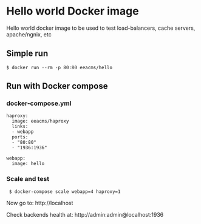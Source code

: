 # Hello world Docker image

Hello world docker image to be used to test load-balancers,
cache servers, apache/ngnix, etc


## Simple run

    $ docker run --rm -p 80:80 eeacms/hello


## Run with Docker compose


### docker-compose.yml

    haproxy:
      image: eeacms/haproxy
      links:
      - webapp
      ports:
      - "80:80"
      - "1936:1936"

    webapp:
      image: hello


### Scale and test

     $ docker-compose scale webapp=4 haproxy=1

Now go to: http://localhost

Check backends health at: http://admin:admin@localhost:1936
